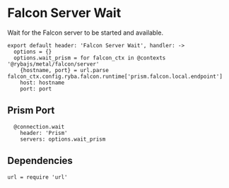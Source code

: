 
# Falcon Server Wait

Wait for the Falcon server to be started and available.

    export default header: 'Falcon Server Wait', handler: ->
      options = {}
      options.wait_prism = for falcon_ctx in @contexts '@rybajs/metal/falcon/server'
        {hostname, port} = url.parse falcon_ctx.config.ryba.falcon.runtime['prism.falcon.local.endpoint']
        host: hostname
        port: port

## Prism Port

      @connection.wait
        header: 'Prism'
        servers: options.wait_prism

## Dependencies

    url = require 'url'
